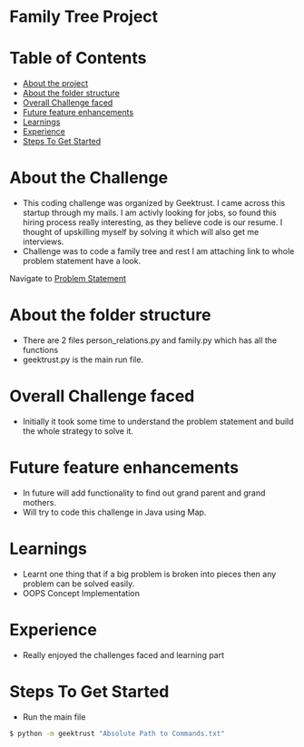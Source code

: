 Family Tree Project
   =====

# Table of Contents

  * [About the project](#about-the-challenge)
  * [About the folder structure](#about-the-folder-structure)
  * [Overall Challenge faced](#overall-challenge-faced)
  * [Future feature enhancements](#future-feature-enhancements)
  * [Learnings](#learnings)
  * [Experience](#Experience)
  * [Steps To Get Started](#STEPS-to-get-started)

  # About the Challenge

  - This coding challenge was organized by Geektrust. I came across this startup through my mails. I am activly looking for jobs, so found this hiring process really interesting, as they believe code is our resume. I thought of upskilling myself by solving it which will also get me interviews. 
  - Challenge was to code a family tree and rest I am attaching link to whole problem statement have a look.

  Navigate to [Problem Statement](https://www.geektrust.in/coding-problem/backend/family)



  # About the folder structure

  - There are 2 files person_relations.py and family.py which has all the functions
  - geektrust.py is the main run file.

  # Overall Challenge faced

  - Initially it took some time to understand the problem statement and build the whole strategy to solve it.

  # Future feature enhancements

  - In future will add functionality to find out grand parent and grand mothers.
  - Will try to code this challenge in Java using Map.

  # Learnings

  - Learnt one thing that if a big problem is broken into pieces then any problem can be solved easily. 
  - OOPS Concept Implementation

  # Experience

  - Really enjoyed the challenges faced and learning part

  # Steps To Get Started

  - Run the main file

  ```sh
  $ python -m geektrust "Absolute Path to Commands.txt"

  ```
  

